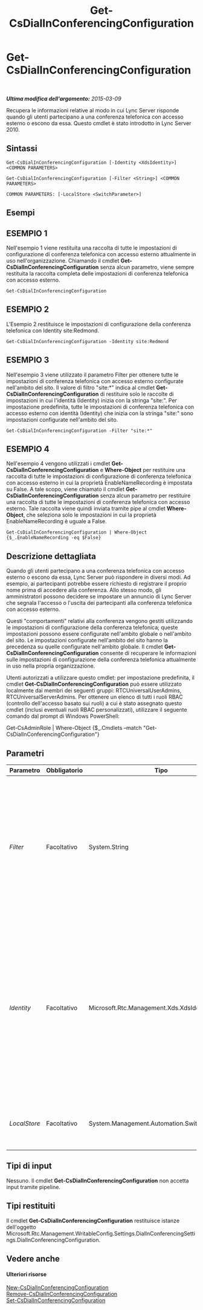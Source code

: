﻿---
title: Get-CsDialInConferencingConfiguration
TOCTitle: Get-CsDialInConferencingConfiguration
ms:assetid: 75a959f7-5712-4dbc-b7ac-5a15b9b2f404
ms:mtpsurl: https://technet.microsoft.com/it-it/library/Gg398575(v=OCS.15)
ms:contentKeyID: 49301011
ms.date: 08/24/2015
mtps_version: v=OCS.15
ms.translationtype: HT
---

# Get-CsDialInConferencingConfiguration

 

_**Ultima modifica dell'argomento:** 2015-03-09_

Recupera le informazioni relative al modo in cui Lync Server risponde quando gli utenti partecipano a una conferenza telefonica con accesso esterno o escono da essa. Questo cmdlet è stato introdotto in Lync Server 2010.

## Sintassi

    Get-CsDialInConferencingConfiguration [-Identity <XdsIdentity>] <COMMON PARAMETERS>

    Get-CsDialInConferencingConfiguration [-Filter <String>] <COMMON PARAMETERS>

    COMMON PARAMETERS: [-LocalStore <SwitchParameter>]

## Esempi

## ESEMPIO 1

Nell'esempio 1 viene restituita una raccolta di tutte le impostazioni di configurazione di conferenza telefonica con accesso esterno attualmente in uso nell'organizzazione. Chiamando il cmdlet **Get-CsDialInConferencingConfiguration** senza alcun parametro, viene sempre restituita la raccolta completa delle impostazioni di conferenza telefonica con accesso esterno.

    Get-CsDialInConferencingConfiguration

## ESEMPIO 2

L'Esempio 2 restituisce le impostazioni di configurazione della conferenza telefonica con Identity site:Redmond.

    Get-CsDialInConferencingConfiguration -Identity site:Redmond

## ESEMPIO 3

Nell'esempio 3 viene utilizzato il parametro Filter per ottenere tutte le impostazioni di conferenza telefonica con accesso esterno configurate nell'ambito del sito. Il valore di filtro "site:\*" indica al cmdlet **Get-CsDialInConferencingConfiguration** di restituire solo le raccolte di impostazioni in cui l'identità (Identity) inizia con la stringa "site:". Per impostazione predefinita, tutte le impostazioni di conferenza telefonica con accesso esterno con identità (Identity) che inizia con la stringa "site:" sono impostazioni configurate nell'ambito del sito.

    Get-CsDialInConferencingConfiguration -Filter "site:*"

## ESEMPIO 4

Nell'esempio 4 vengono utilizzati i cmdlet **Get-CsDialInConferencingConfiguration** e **Where-Object** per restituire una raccolta di tutte le impostazioni di configurazione di conferenza telefonica con accesso esterno in cui la proprietà EnableNameRecording è impostata su False. A tale scopo, viene chiamato il cmdlet **Get-CsDialInConferencingConfiguration** senza alcun parametro per restituire una raccolta di tutte le impostazioni di conferenza telefonica con accesso esterno. Tale raccolta viene quindi inviata tramite pipe al cmdlet **Where-Object**, che seleziona solo le impostazioni in cui la proprietà EnableNameRecording è uguale a False.

    Get-CsDialInConferencingConfiguration | Where-Object {$_.EnableNameRecording -eq $False}

## Descrizione dettagliata

Quando gli utenti partecipano a una conferenza telefonica con accesso esterno o escono da essa, Lync Server può rispondere in diversi modi. Ad esempio, ai partecipanti potrebbe essere richiesto di registrare il proprio nome prima di accedere alla conferenza. Allo stesso modo, gli amministratori possono decidere se impostare un annuncio di Lync Server che segnala l'accesso o l'uscita dei partecipanti alla conferenza telefonica con accesso esterno.

Questi "comportamenti" relativi alla conferenza vengono gestiti utilizzando le impostazioni di configurazione della conferenza telefonica; queste impostazioni possono essere configurate nell'ambito globale o nell'ambito del sito. Le impostazioni configurate nell'ambito del sito hanno la precedenza su quelle configurate nell'ambito globale. Il cmdlet **Get-CsDialInConferencingConfiguration** consente di recuperare le informazioni sulle impostazioni di configurazione della conferenza telefonica attualmente in uso nella propria organizzazione.

Utenti autorizzati a utilizzare questo cmdlet: per impostazione predefinita, il cmdlet **Get-CsDialInConferencingConfiguration** può essere utilizzato localmente dai membri dei seguenti gruppi: RTCUniversalUserAdmins, RTCUniversalServerAdmins. Per ottenere un elenco di tutti i ruoli RBAC (controllo dell'accesso basato sui ruoli) a cui è stato assegnato questo cmdlet (inclusi eventuali ruoli RBAC personalizzati), utilizzare il seguente comando dal prompt di Windows PowerShell:

Get-CsAdminRole | Where-Object {$\_.Cmdlets –match "Get-CsDialInConferencingConfiguration"}

## Parametri


<table>
<colgroup>
<col style="width: 25%" />
<col style="width: 25%" />
<col style="width: 25%" />
<col style="width: 25%" />
</colgroup>
<thead>
<tr class="header">
<th>Parametro</th>
<th>Obbligatorio</th>
<th>Tipo</th>
<th>Descrizione</th>
</tr>
</thead>
<tbody>
<tr class="odd">
<td><p><em>Filter</em></p></td>
<td><p>Facoltativo</p></td>
<td><p>System.String</p></td>
<td><p>Consente di utilizzare i caratteri jolly per specificare le impostazioni di configurazione della conferenza telefonica. Ad esempio, per ottenere una raccolta di tutte le impostazioni di configurazione applicate nell'ambito del sito, utilizzare la seguente sintassi: -Filter &quot;site:*&quot;. Per ottenere tutte le impostazioni che hanno il termine &quot;EMEA&quot; nella loro identità, utilizzare la seguente sintassi: -Filter &quot;*EMEA*&quot;. Si noti che il parametro Filter agisce solo sull'identità delle impostazioni; non è possibile filtrare altre proprietà di configurazione della conferenza telefonica.</p></td>
</tr>
<tr class="even">
<td><p><em>Identity</em></p></td>
<td><p>Facoltativo</p></td>
<td><p>Microsoft.Rtc.Management.Xds.XdsIdentity</p></td>
<td><p>Indica l'identità delle impostazioni di configurazione della conferenza telefonica da recuperare. Per ottenere le impostazioni globali, utilizzare la seguente sintassi: -Identity global. Per ottenere le impostazioni del sito, utilizzare una sintassi simile alla seguente: -Identity site:Redmond. Si noti che non è consentito utilizzare i caratteri jolly per specificare l'identità. Per ottenere questo risultato, utilizzare il parametro Filter.</p>
<p>Se eseguito senza parametri, il cmdlet <strong>Get-CsDialInConferencingConfiguration</strong> restituisce informazioni su tutte le impostazioni di configurazione di conferenza telefoniche con accesso esterno in uso nella propria organizzazione.</p></td>
</tr>
<tr class="odd">
<td><p><em>LocalStore</em></p></td>
<td><p>Facoltativo</p></td>
<td><p>System.Management.Automation.SwitchParameter</p></td>
<td><p>Consente di recuperare i dati della conferenza telefonica dalla copia locale di archivio di gestione centrale invece che da archivio di gestione centrale.</p></td>
</tr>
</tbody>
</table>


## Tipi di input

Nessuno. Il cmdlet **Get-CsDialInConferencingConfiguration** non accetta input tramite pipeline.

## Tipi restituiti

Il cmdlet **Get-CsDialInConferencingConfiguration** restituisce istanze dell'oggetto Microsoft.Rtc.Management.WritableConfig.Settings.DialInConferencingSettings.DialInConferencingConfiguration.

## Vedere anche

#### Ulteriori risorse

[New-CsDialInConferencingConfiguration](new-csdialinconferencingconfiguration.md)  
[Remove-CsDialInConferencingConfiguration](remove-csdialinconferencingconfiguration.md)  
[Set-CsDialInConferencingConfiguration](set-csdialinconferencingconfiguration.md)

